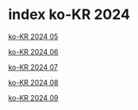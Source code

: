 # index ko-KR 2024

<a href="./05">ko-KR 2024 05</a>

<a href="./06">ko-KR 2024 06</a>

<a href="./07">ko-KR 2024 07</a>

<a href="./08">ko-KR 2024 08</a>

<a href="./09">ko-KR 2024 09</a>
